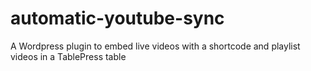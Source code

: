 # automatic-youtube-sync
A Wordpress plugin to embed live videos with a shortcode and playlist videos in a TablePress table

